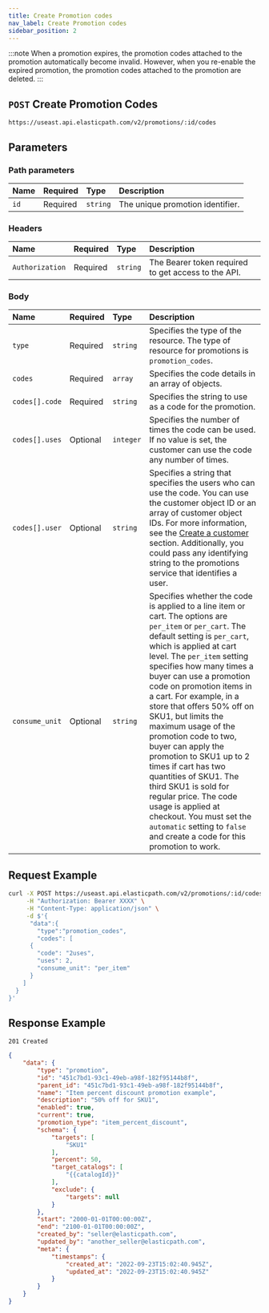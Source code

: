 ```yaml
---
title: Create Promotion codes
nav_label: Create Promotion codes
sidebar_position: 2
---
```


:::note
When a promotion expires, the promotion codes attached to the promotion automatically become invalid. However, when you re-enable the expired promotion, the promotion codes attached to the promotion are deleted.
:::

## `POST` Create Promotion Codes

```http
https://useast.api.elasticpath.com/v2/promotions/:id/codes
```

## Parameters

### Path parameters

| Name | Required | Type     | Description                      |
|:-----|:---------|:---------|:---------------------------------|
| `id` | Required | `string` | The unique promotion identifier. |

### Headers

| Name            | Required | Type     | Description                          |
|:----------------|:---------|:---------|:-------------------------------------|
| `Authorization` | Required | `string` | The Bearer token required to get access to the API. |

### Body

| Name           | Required | Type      | Description                          |
|:---------------|:---------|:----------|:-------------------------------------|
| `type`         | Required | `string`  | Specifies the type of the resource. The type of resource for promotions is `promotion_codes`. |
| `codes`        | Required | `array`   | Specifies the code details in an array of objects. |
| `codes[].code` | Required | `string`  | Specifies the string to use as a code for the promotion. |
| `codes[].uses` | Optional | `integer` | Specifies the number of times the code can be used. If no value is set, the customer can use the code any number of times. |
| `codes[].user` | Optional | `string`  | Specifies a string that specifies the users who can use the code. You can use the customer object ID or an array of customer object IDs. For more information, see the [Create a customer](/docs/customer-management/customer-managment-api/create-a-customer) section. Additionally, you could pass any identifying string to the promotions service that identifies a user. |
| `consume_unit` | Optional | `string`  | Specifies whether the code is applied to a line item or cart. The options are `per_item` or `per_cart`. The default setting is `per_cart`, which is applied at cart level. The `per_item` setting specifies how many times a buyer can use a promotion code on promotion items in a cart. For example, in a store that offers 50% off on SKU1, but limits the maximum usage of the promotion code to two, buyer can apply the promotion to SKU1 up to 2 times if cart has two quantities of SKU1. The third SKU1 is sold for regular price. The code usage is applied at checkout. You must set the `automatic` setting to `false` and create a code for this promotion to work. |

## Request Example

```bash
curl -X POST https://useast.api.elasticpath.com/v2/promotions/:id/codes \
     -H "Authorization: Bearer XXXX" \
     -H "Content-Type: application/json" \
     -d $'{
      "data":{
        "type":"promotion_codes",
        "codes": [
      {
        "code": "2uses",
        "uses": 2,
        "consume_unit": "per_item"
      }
    ]
  }
}'
```

## Response Example

`201 Created`

```json
{
    "data": {
        "type": "promotion",
        "id": "451c7bd1-93c1-49eb-a98f-182f95144b8f",
        "parent_id": "451c7bd1-93c1-49eb-a98f-182f95144b8f",
        "name": "Item percent discount promotion example",
        "description": "50% off for SKU1",
        "enabled": true,
        "current": true,
        "promotion_type": "item_percent_discount",
        "schema": {
            "targets": [
                "SKU1"
            ],
            "percent": 50,
            "target_catalogs": [
                "{{catalogId}}"
            ],
            "exclude": {
                "targets": null
            }
        },
        "start": "2000-01-01T00:00:00Z",
        "end": "2100-01-01T00:00:00Z",
        "created_by": "seller@elasticpath.com",
        "updated_by": "another_seller@elasticpath.com",
        "meta": {
            "timestamps": {
                "created_at": "2022-09-23T15:02:40.945Z",
                "updated_at": "2022-09-23T15:02:40.945Z"
            }
        }
    }
}
```
